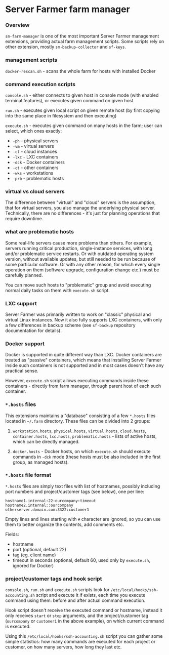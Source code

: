 # Server Farmer farm manager

### Overview

`sm-farm-manager` is one of the most important Server Farmer management extensions, providing actual farm management scripts. Some scripts rely on other extension, mostly `sm-backup-collector` and `sf-keys`.

### management scripts

`docker-rescan.sh` - scans the whole farm for hosts with installed Docker

### command execution scripts

`console.sh` - either connects to given host in console mode (with enabled terminal features), or executes given command on given host

`run.sh` - executes given local script on given remote host (by first copying into the same place in filesystem and then executing)

`execute.sh` - executes given command on many hosts in the farm; user can select, which ones exactly:
- `-ph` - physical servers
- `-vm` - virtual servers
- `-cl` - cloud instances
- `-lxc` - LXC containers
- `-dck` - Docker containers
- `-ct` - other containers
- `-wks` - workstations
- `-prb` - problematic hosts

### virtual vs cloud servers

The difference between "virtual" and "cloud" servers is the assumption, that for virtual servers, you also manage the underlying physical server. Technically, there are no differences - it's just for planning operations that require downtime.

### what are problematic hosts

Some real-life servers cause more problems than others. For example, servers running critical production, single-instance services, with long and/or problematic service restarts. Or with outdated operating system version, without available updates, but still needed to be run because of some particular software. Or with any other reason, for which every single operation on them (software upgrade, configuration change etc.) must be carefully planned.

You can move such hosts to "problematic" group and avoid executing normal daily tasks on them with `execute.sh` script.

### LXC support

Server Farmer was primarily written to work on "classic" physical and virtual Linux instances. Now it also fully supports LXC containers, with only a few differences in backup scheme (see `sf-backup` repository documentation for details).

### Docker support

Docker is supported in quite different way than LXC. Docker containers are treated as "passive" containers, which means that installing Server Farmer inside such containers is not supported and in most cases doesn't have any practical sense.

However, `execute.sh` script allows executing commands inside these containers - directly from farm manager, through parent host of each such container.

### `*.hosts` files

This extensions maintains a "database" consisting of a few `*.hosts` files located in `~/.farm` directory. These files can be divided into 2 groups:

1. `workstation.hosts`, `physical.hosts`, `virtual.hosts`, `cloud.hosts`, `container.hosts`, `lxc.hosts`, `problematic.hosts` - lists of active hosts, which can be directly managed.

2. `docker.hosts` - Docker hosts, on which `execute.sh` should execute commands in `-dck` mode (these hosts must be also included in the first group, as managed hosts).

### `*.hosts` file format

`*.hosts` files are simply text files with list of hostnames, possibly including port numbers and project/customer tags (see below), one per line:

```
hostname1.internal:22:ourcompany:timeout
hostname2.internal::ourcompany
otherserver.domain.com:3322:customer1
```

Empty lines and lines starting with `#` character are ignored, so you can use them to better organize the contents, add comments etc.

Fields:
- hostname
- port (optional, default 22)
- tag (eg. client name)
- timeout in seconds (optional, default 60, used only by `execute.sh`, ignored for Docker)

### project/customer tags and hook script

`console.sh`, `run.sh` and `execute.sh` scripts look for `/etc/local/hooks/ssh-accounting.sh` script and execute it if exists, each time you execute command using them: before and after actual command execution.

Hook script doesn't receive the executed command or hostname, instead it only receives `start` or `stop` arguments, and the project/customer tag (`ourcompany` or `customer1` in the above example), on which current command is executed.

Using this `/etc/local/hooks/ssh-accounting.sh` script you can gather some simple statistics: how many commands are executed for each project or customer, on how many servers, how long they last etc.
